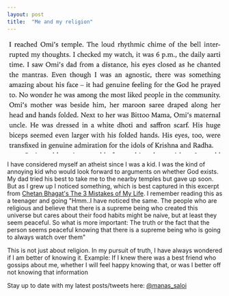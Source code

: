 ```yaml
---
layout: post
title:  "Me and my religion"
---
```


![Agnostic](/assets/img/agnostic.png)

I have considered myself an atheist since I was a kid. I was the kind of annoying kid who would look forward to arguments on whether God exists. My dad tried his best to take me to the nearby temples but gave up soon. But as I grew up I noticed something, which is best captured in this excerpt from [Chetan Bhagat's The 3 Mistakes of My Life]((https://www.goodreads.com/book/show/3320520-the-3-mistakes-of-my-life)). I remember reading this as a teenager and going "Hmm..I have noticed the same. The people who are religious and believe that there is a supreme being who created this universe but cares about their food habits might be naive, but at least they seem peaceful. So what is more important: The truth or the fact that the person seems peaceful knowing that there is a supreme being who is going to always watch over them"

This is not just about religion. In my pursuit of truth, I have always wondered if I am better of knowing it. Example: If I knew there was a best friend who gossips about me, whether I will feel happy knowing that, or was I better off not knowing that information

Stay up to date with my latest posts/tweets here: [@manas_saloi](http://twitter.com/manas_saloi)
